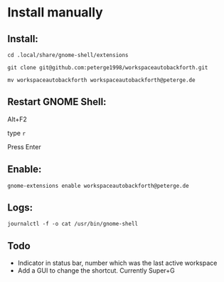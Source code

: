# Install manually

## Install:

`cd .local/share/gnome-shell/extensions`

`git clone git@github.com:peterge1998/workspaceautobackforth.git`

`mv workspaceautobackforth workspaceautobackforth@peterge.de`

## Restart GNOME Shell:

Alt+F2

type `r`

Press Enter

## Enable:

`gnome-extensions enable workspaceautobackforth@peterge.de`

## Logs:

`journalctl -f -o cat /usr/bin/gnome-shell`

## Todo
- Indicator in status bar, number which was the last active workspace
- Add a GUI to change the shortcut. Currently Super+G

